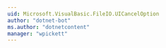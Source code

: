 ```yaml
---
uid: Microsoft.VisualBasic.FileIO.UICancelOption
author: "dotnet-bot"
ms.author: "dotnetcontent"
manager: "wpickett"
---
```


